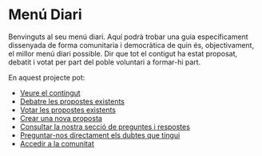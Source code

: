 # Menú Diari

Benvinguts al seu menú diari. Aquí podrà trobar una guia específicament dissenyada de forma comunitaria i democràtica de quin és, objectivament, el millor menú diari possible. Dir que tot el contigut ha estat proposat, debatit i votat per part del poble voluntari a formar-hi part.

En aquest projecte pot:
- [Veure el contingut]()
- [Debatre les propostes existents]()
- [Votar les propostes existents]()
- [Crear una nova proposta]()
- [Consultar la nostra secció de preguntes i respostes]()
- [Preguntar-nos directament els dubtes que tingui]()
- [Accedir a la comunitat]()
